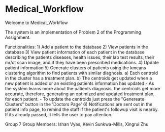 # Medical_Workflow
Welcome to Medical_Workflow

The system is an implementation of Problem 2 of the Programming Assignment.

Functionalities:
    1) Add a patient to the database
    2) View patients in the database
    3) View patient information of each patient in the database describing the patients diseases, health issues, their lab test results, their mr/ct scan image, and if they have been prescribed medications.
    4) Update patient information
    5) Generate clusters of patients using the kmeans clustering algorithm to find patients with similar diagnosis.
        a) Each centroid in the cluster has a treatment plan.
        b) The centroids get updated when a new patient is added or an existing patients information has updated
            - As the system learns more about the patients diagnosis, the centroids get more accurate, therefore, generating an optimized and updated treatment plan, for each patient.
            - To update the centroids just press the "Genereate Clusters" button in the 'Doctors Page'
    6) Notifications are sent out in the patient info page, to remind the staff if the patient's followup visit is nearby. If its already passed, it tells the user to pay attention. 

Group 7
Group Members:
    Ishan Vyas, Kevin Sunkwa-Mills, Xingrui Zhu